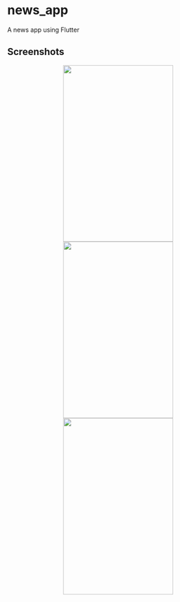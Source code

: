 # news_app
 A news app using Flutter

## Screenshots
<div align="center">
<img src="https://user-images.githubusercontent.com/36985639/109399130-f0e38600-7966-11eb-8ada-66b2b074f806.jpg" width="250" height="400" hspace="40"/>

<img src="https://user-images.githubusercontent.com/36985639/109399164-24261500-7967-11eb-90dc-fc956eee1e98.jpg" width="250" height="400" hspace="40"/>
</div>
<div align="center">
<img src="https://user-images.githubusercontent.com/36985639/109399178-3e5ff300-7967-11eb-8c89-bf11ee6e590a.jpg" width="250" height="400" hspace="40"/>
</div>
